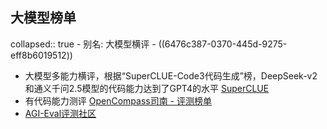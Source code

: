 ## 大模型榜单
collapsed:: true
	- 别名: 大模型横评
	- ((6476c387-0370-445d-9275-eff8b6019512))
- 大模型多能力横评，根据“SuperCLUE-Code3代码生成”榜，DeepSeek-v2和通义千问2.5模型的代码能力达到了GPT4的水平 [SuperCLUE](https://www.superclueai.com/)
- 有代码能力测评 [OpenCompass司南 - 评测榜单](https://rank.opencompass.org.cn/leaderboard-llm)
- [AGI-Eval评测社区](https://agi-eval.cn/mvp/listSummaryIndex)